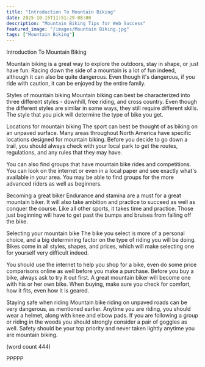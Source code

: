 ```yaml
---
title: "Introduction To Mountain Biking"
date: 2025-10-15T11:51:29-08:00
description: "Mountain Biking Tips for Web Success"
featured_image: "/images/Mountain Biking.jpg"
tags: ["Mountain Biking"]
---
```


Introduction To Mountain Biking

Mountain biking is a great way to explore the outdoors, 
stay in shape, or just have fun. Racing down the side
of a mountain is a lot of fun indeed, although it can
also be quite dangerous.  Even though it's dangerous, 
if you ride with caution, it can be enjoyed by the 
entire family.

Styles of mountain biking
Mountain biking can best be characterized into three
different styles - downhill, free riding, and cross
country.  Even though the different styles are similar
in some ways, they still require different skills.  The
style that you pick will determine the type of bike you
get.

Locations for mountain biking
The sport can best be thought of as biking on an unpaved
surface.  Many areas throughout North America have 
specific locations designed for mountain biking.  Before
you decide to go down a trail, you should always check 
with your local park to get the routes, regulations, and
any rules that they may have.

You can also find groups that have mountain bike rides 
and competitions.  You can look on the internet or even
in a local paper and see exactly what's available in your
area.  You may be able to find groups for the more 
advanced riders as well as beginners.

Becoming a great biker
Endurance and stamina are a must for a great mountain
biker.  It will also take ambition and practice to succeed
as well as conquer the course.  Like all other sports,
it takes time and practice.  Those just beginning will
have to get past the bumps and bruises from falling
off the bike.

Selecting your mountain bike
The bike you select is more of a personal choice, and
a big determining factor on the type of riding you will
be doing.  Bikes come in all styles, shapes, and prices, 
which will make selecting one for yourself very difficult
indeed.  

You should use the internet to help you shop for a bike, 
even do some price comparisons online as well before you
make a purchase.  Before you buy a bike, always ask to
try it out first.  A great mountain biker will become 
one with his or her own bike.  When buying, make sure
you check for comfort, how it fits, even how it is geared.

Staying safe when riding
Mountain bike riding on unpaved roads can be very 
dangerous, as mentioned earlier.  Anytime you are riding,
you should wear a helmet, along with knee and elbow
pads.  If you are following a group or riding in the 
woods you should strongly consider a pair of goggles as
well.  Safety should be your top priority and never 
taken lightly anytime you are mountain biking.

(word count 444)

PPPPP
